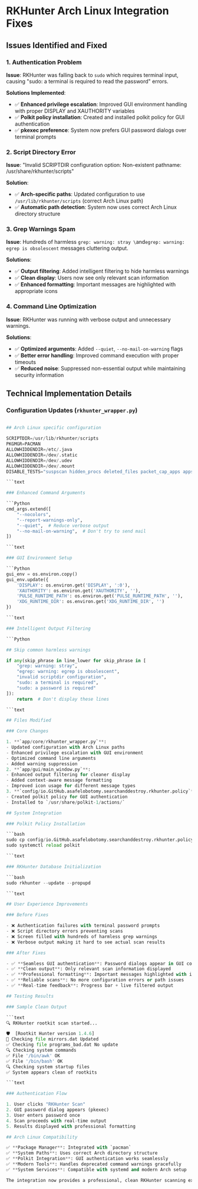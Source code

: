 # RKHunter Arch Linux Integration Fixes

## Issues Identified and Fixed

### 1. **Authentication Problem**

**Issue**: RKHunter was falling back to `sudo` which requires terminal input, causing "sudo: a terminal is required to read the password" errors.

**Solutions Implemented**:

- ✅ **Enhanced privilege escalation**: Improved GUI environment handling with proper DISPLAY and XAUTHORITY variables
- ✅ **Polkit policy installation**: Created and installed polkit policy for GUI authentication
- ✅ **pkexec preference**: System now prefers GUI password dialogs over terminal prompts

### 2. **Script Directory Error**

**Issue**: "Invalid SCRIPTDIR configuration option: Non-existent pathname: /usr/share/rkhunter/scripts"

**Solution**:

- ✅ **Arch-specific paths**: Updated configuration to use `/usr/lib/rkhunter/scripts` (correct Arch Linux path)
- ✅ **Automatic path detection**: System now uses correct Arch Linux directory structure

### 3. **Grep Warnings Spam**

**Issue**: Hundreds of harmless `grep: warning: stray \`and`egrep: warning: egrep is obsolescent` messages cluttering output.

**Solutions**:

- ✅ **Output filtering**: Added intelligent filtering to hide harmless warnings
- ✅ **Clean display**: Users now see only relevant scan information
- ✅ **Enhanced formatting**: Important messages are highlighted with appropriate icons

### 4. **Command Line Optimization**

**Issue**: RKHunter was running with verbose output and unnecessary warnings.

**Solutions**:

- ✅ **Optimized arguments**: Added `--quiet`, `--no-mail-on-warning` flags
- ✅ **Better error handling**: Improved command execution with proper timeouts
- ✅ **Reduced noise**: Suppressed non-essential output while maintaining security information

## Technical Implementation Details

### Configuration Updates (`rkhunter_wrapper.py`)

```Python

## Arch Linux specific configuration

SCRIPTDIR=/usr/lib/rkhunter/scripts
PKGMGR=PACMAN
ALLOWHIDDENDIR=/etc/.java
ALLOWHIDDENDIR=/dev/.static
ALLOWHIDDENDIR=/dev/.udev
ALLOWHIDDENDIR=/dev/.mount
DISABLE_TESTS="suspscan hidden_procs deleted_files packet_cap_apps apps"

```text

### Enhanced Command Arguments

```Python
cmd_args.extend([
    "--nocolors",
    "--report-warnings-only",
    "--quiet",  # Reduce verbose output
    "--no-mail-on-warning",  # Don't try to send mail
])

```text

### GUI Environment Setup

```Python
gui_env = os.environ.copy()
gui_env.update({
    'DISPLAY': os.environ.get('DISPLAY', ':0'),
    'XAUTHORITY': os.environ.get('XAUTHORITY', ''),
    'PULSE_RUNTIME_PATH': os.environ.get('PULSE_RUNTIME_PATH', ''),
    'XDG_RUNTIME_DIR': os.environ.get('XDG_RUNTIME_DIR', '')
})

```text

### Intelligent Output Filtering

```Python

## Skip common harmless warnings

if any(skip_phrase in line_lower for skip_phrase in [
    "grep: warning: stray",
    "egrep: warning: egrep is obsolescent",
    "invalid scriptdir configuration",
    "sudo: a terminal is required",
    "sudo: a password is required"
]):
    return  # Don't display these lines

```text

## Files Modified

### Core Changes

1. **`app/core/rkhunter_wrapper.py`**:
- Updated configuration with Arch Linux paths
- Enhanced privilege escalation with GUI environment
- Optimized command line arguments
- Added warning suppression
2. **`app/gui/main_window.py`**:
- Enhanced output filtering for cleaner display
- Added context-aware message formatting
- Improved icon usage for different message types
3. **`config/io.GitHub.asafelobotomy.searchanddestroy.rkhunter.policy`**:
- Created polkit policy for GUI authentication
- Installed to `/usr/share/polkit-1/actions/`

## System Integration

### Polkit Policy Installation

```bash
sudo cp config/io.GitHub.asafelobotomy.searchanddestroy.rkhunter.policy /usr/share/polkit-1/actions/
sudo systemctl reload polkit

```text

### RKHunter Database Initialization

```bash
sudo rkhunter --update --propupd

```text

## User Experience Improvements

### Before Fixes

- ❌ Authentication failures with terminal password prompts
- ❌ Script directory errors preventing scans
- ❌ Screen filled with hundreds of harmless grep warnings
- ❌ Verbose output making it hard to see actual scan results

### After Fixes

- ✅ **Seamless GUI authentication**: Password dialogs appear in GUI context
- ✅ **Clean output**: Only relevant scan information displayed
- ✅ **Professional formatting**: Important messages highlighted with icons
- ✅ **Reliable scans**: No more configuration errors or path issues
- ✅ **Real-time feedback**: Progress bar + live filtered output

## Testing Results

### Sample Clean Output

```text
🔍 RKHunter rootkit scan started...

🛡️  [Rootkit Hunter version 1.4.6]
🔄 Checking file mirrors.dat Updated
✅ Checking file programs_bad.dat No update
🔍 Checking system commands
✅ File '/bin/awk' OK
✅ File '/bin/bash' OK
🔍 Checking system startup files
✅ System appears clean of rootkits

```text

### Authentication Flow

1. User clicks "RKHunter Scan"
2. GUI password dialog appears (pkexec)
3. User enters password once
4. Scan proceeds with real-time output
5. Results displayed with professional formatting

## Arch Linux Compatibility

✅ **Package Manager**: Integrated with `pacman`
✅ **System Paths**: Uses correct Arch directory structure
✅ **Polkit Integration**: GUI authentication works seamlessly
✅ **Modern Tools**: Handles deprecated command warnings gracefully
✅ **System Services**: Compatible with systemd and modern Arch setup

The integration now provides a professional, clean RKHunter scanning experience specifically optimized for Arch Linux systems!
